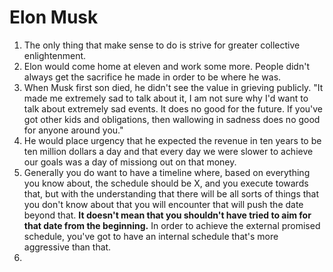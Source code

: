 # Elon Musk

1. The only thing that make sense to do is strive for greater collective enlightenment.
2. Elon would come home at eleven and work some more. People didn't always get the sacrifice he made in order to be where he was. 
3. When Musk first son died, he didn't see the value in grieving publicly. "It made me extremely sad to talk about it, I am not sure why I'd want to talk about extremely sad events. It does no good for the future. If you've got other kids and obligations, then wallowing in sadness does no good for anyone around you."
4. He would place urgency that he expected the revenue in ten years to be ten million dollars a day and that every day we were slower to achieve our goals was a day of missiong out on that money.
5. Generally you do want to have a timeline where, based on everything you know about, the schedule should be X, and you execute towards that, but with the understanding that there will be all sorts of things that you don't know about that you will encounter that will push the date beyond that. **It doesn't mean that you shouldn't have tried to aim for that date from the beginning.** In order to achieve the external promised schedule, you've got to have an internal schedule that's more aggressive than that.
6. 

